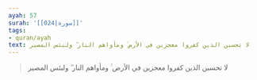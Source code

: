 ```yaml
---
ayah: 57
surah: '[[024|سورة]]'
tags:
- quran/ayah
text: لا تحسبن الذين كفروا معجزين في الأرض ۚ ومأواهم النار ۖ ولبئس المصير
---
```

> لا تحسبن الذين كفروا معجزين في الأرض ۚ ومأواهم النار ۖ ولبئس المصير
